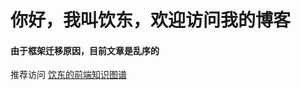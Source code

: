 # 你好，我叫饮东，欢迎访问我的博客

#### 由于框架迁移原因，目前文章是乱序的

推荐访问 [饮东的前端知识图谱](https://github.com/reonce/Note-FE#%E9%A5%AE%E4%B8%9C%E7%9A%84%E5%89%8D%E7%AB%AF%E7%9F%A5%E8%AF%86%E4%BD%93%E7%B3%BB%E5%AD%A6%E4%B9%A0)
